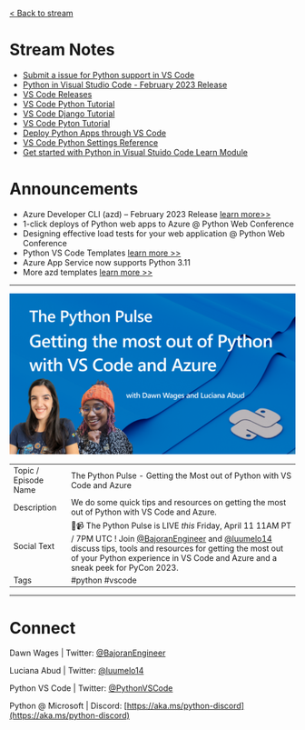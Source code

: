 [< Back to stream](https://aka.ms/python-pulse-live)

# Stream Notes
- [Submit a issue for Python support in VS Code](https://aka.ms/pvsc-bug)
- [Python in Visual Studio Code - February 2023 Release](https://devblogs.microsoft.com/python/python-in-visual-studio-code-february-2023-release/)
- [VS Code Releases](https://code.visualstudio.com/updates/v1_75)
- [VS Code Python Tutorial](https://code.visualstudio.com/docs/python/python-tutorial)
- [VS Code Django Tutorial](https://code.visualstudio.com/docs/python/tutorial-django)
- [VS Code Pyton Tutorial](https://code.visualstudio.com/docs/python/tutorial-flask)
- [Deploy Python Apps through VS Code](https://code.visualstudio.com/docs/python/python-on-azure)
- [VS Code Python Settings Reference](https://code.visualstudio.com/docs/python/settings-reference)
- [Get started with Python in Visual Stuido Code Learn Module](https://learn.microsoft.com/en-us/training/modules/python-install-vscode/)

# Announcements
- Azure Developer CLI (azd) – February 2023 Release [learn more>>](https://devblogs.microsoft.com/azure-sdk/azure-developer-cli-azd-february-2023-release/)
- 1-click deploys of Python web apps to Azure @ Python Web Conference
- Designing effective load tests for your web application @ Python Web Conference
- Python VS Code Templates [learn more >>](https://code.visualstudio.com/api/advanced-topics/python-extension-template)
- Azure App Service now supports Python 3.11
- More azd templates [learn more >>](https://azure.github.io/awesome-azd/?tags=python)

---

![The Python Pulse Getting the Most out of Python with VS Code and Azure](python_pulse_005_getting_the_most.png)

| | |
|----|----|
| Topic / Episode Name | The Python Pulse - Getting the Most out of Python with VS Code and Azure |
| Description | We do some quick tips and resources on getting the most out of Python with VS Code and Azure. |
| Social Text | 🔴📹 The Python Pulse is LIVE *this* Friday, April 11 11AM PT / 7PM UTC ! Join [@BajoranEngineer](twitter.com/BajoranEngineer) and [@luumelo14](twitter.com/luumelo14) discuss tips, tools and resources for getting the most out of your Python experience in VS Code and Azure and a sneak peek for PyCon 2023.  |
| Tags | #python #vscode |

---
# Connect

Dawn Wages | Twitter: [@BajoranEngineer](https://twitter.com/BajoranEngineer)

Luciana Abud | Twitter: [@luumelo14](https://twitter.com/luumelo14)

Python VS Code | Twitter: [@PythonVSCode](https://twitter.com/PythonVSCode)

Python @ Microsoft | Discord: [https://aka.ms/python-discord](https://aka.ms/python-discord)
